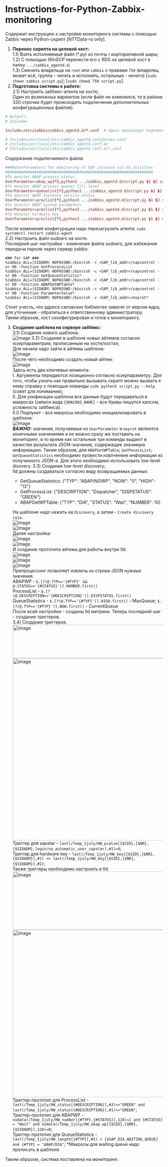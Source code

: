 # Instructions-for-Python-Zabbix-monitoring
Содержит инструкцию к настройке мониторинга системы с помощью Zabbix через Python-скрипт [NTTData-ru only].

1) <strong>Перенос скрипта на целевой хост:</strong><br>
   1.1) Взять исполняемый файл (*.py) из почты / корпоративной шары;<br>
   1.2) С помощью <i>WinSCP</i> перенести его с RDS на целевой хост в папку `.../zabbix_agentd.d`;<br>
   1.3) Сменить владельца на `root` или `zabbix` с правами `750` (владелец может всё, группа - читать и исполнять, остальные - ничего) [`sudo chown zabbix script.py`]; [`sudo chmod 750 script.py`].<br>
2) <strong>Подготовка системы к работе:</strong><br>
   2.1) Настроить заббикс-агента на хосте;<br>
Один из возможных вариантов (если файл не изменялся, то в районе 320 строчки будет происходить подключение дополнительных конфигурационных файлов):
```conf
# Default:
# Include=

Include=/etc/zabbix/zabbix_agentd.d/*.conf  # Здесь происходит подключение

# Include=/usr/local/etc/zabbix_agentd.userparams.conf
# Include=/usr/local/etc/zabbix_agentd.conf.d/
# Include=/usr/local/etc/zabbix_agentd.conf.d/*.conf
```
Содержание подключаемого файла:
```conf
####UserParameters for monitoring of SAP instance via OS utilities
##################################################################
#To monitor ABAP process status
UserParameter=abap_wp[*],python3 .../zabbix_agentd.d/script.py $1 $2 sapcontrol -f ABAPGetWPTable -un $3
#To monitor ABAP process queues fill level
UserParameter=queuelist[*],python3 .../zabbix_agentd.d/script.py $1 $2 sapcontrol -f GetQueueStatistic -un $3
#To monitor ABAP instance service status
UserParameter=proclist[*],python3 .../zabbix_agentd.d/script.py $1 $2 sapcontrol -f GetProcessList -un $3
#To monitor ABAP system parameters
UserParameter=proclist[*],python3 .../zabbix_agentd.d/script.py $1 $2 sapcontrol -f ParameterValue -p $3 -un $4
#To monitor hardware key
UserParameter=proclist[*],python3 .../zabbix_agentd.d/script.py $1 $2 msprot -un $3
```
После изменения конфигурации надо перезагрузить агента: `sudo systemctl restart zabbix-agent`<br>
   2.2) Настроить файл sudoers на хосте.<br>
Последний шаг настройки - изменение файла sudoers, для избежания передачи пароля через сервер zabbix.
```
### For SAP ###
%zabbix ALL=(SIDADM) NOPASSWD:/bin/csh -c <SAP_lib_addr>/sapcontrol -nr 00 -function GetProcessList
%zabbix ALL=(SIDADM) NOPASSWD:/bin/csh -c <SAP_lib_addr>/sapcontrol -nr 00 -function GetQueueStatistic*
%zabbix ALL=(SIDADM) NOPASSWD:/bin/csh -c <SAP_lib_addr>/sapcontrol -nr 00 -function ABAPGetWPTable*
%zabbix ALL=(SIDADM) NOPASSWD:/bin/csh -c <SAP_lib_addr>/sapcontrol -nr 00 -function ParameterValue*
%zabbix ALL=(SIDADM) NOPASSWD:/bin/csh -c <SAP_lib_addr>/msprot*
```
Стоит учесть, что адреса саповских библиотек зависят от версии ядра, для уточнения - обратиться к ответственному администратору.<br>
Таким образом, хост сконфигурирован и готов к мониторингу.

3) <strong>Создание шаблона на сервере заббикс:</strong><br>
   3.1) Создание нового шаблона;<br>
![image](https://github.com/user-attachments/assets/d1e9080a-7441-40ef-a56f-670dc189494c)
   3.2) Создание в шаблоне новых айтемов согласно юзерпараметрам, прописанным на хосте/хостах;<br>
Для начала надо зайти в айтемы шаблона:<br>
![image](https://github.com/user-attachments/assets/ae61fae8-0bd2-492d-83b0-efb431864b7b)<br>
После чего необходимо создать новый айтем:<br>
![image](https://github.com/user-attachments/assets/de469696-fbeb-42ca-a857-72a2910620bb)<br>
Здесь есть два ключевых момента:<br>
I. Аргументы передаются позиционно согласно юзерпараметру. Для того, чтобы узнать как правильно вызывать скрипт можно вызвать к нему справку с помощью команды `sudo python3 script.py --help` (совет для понимания);<br>
II. Для унификации шаблона все данные будут передаваться в макросах (записи вида `{$MACROS_NAME}` - все буквы пишутся капсом, условность заббикса).<br>
II.I) Подпункт - все макросы необходимо инициализировать в шаблоне:<br>
![image](https://github.com/user-attachments/assets/c1075169-6b76-4a80-9eb2-ed72526d75e6)<br>
<strong><i>ВАЖНО:</i></strong> значения, получаемые из `UserParameter` и `msprot` являются конечными значениями и их можно сразу же поставить на мониторинг, в то время как остальные три команды выдают в качестве результата JSON-значение, содержащее значимую информацию. Таким образом, для `ABAPGetWPTable`; `GetPocessList`; `GetQueueStatistics` необходимо провести извлченеие информации из полученного JSON-а. Для этого необходимо использовать low-level disovery.
   3.3) Создание low-level discovery;<br>
   lld должны создаваться согласно виду возвращаемых данных:<br>
   <ul>
   <li>GetQueueStatistics: {"TYP": "ABAP/NOWP", "NOW": "0", "HIGH": "13"}</li>
   <li>GetProcessList: {"DESCRIPTION": "Dispatcher", "DISPSTATUS": "GREEN"}</li>
   <li>ABAPGetWPTable: {"TYP": "DIA", "STATUS": "Wait", "NUMBER": 10}</li>
   </ul>
   
   На шаблоне надо нажать на `Discovery`, а затем - `Create discovery rule`.<br>
   ![image](https://github.com/user-attachments/assets/3792f398-5f04-4886-a476-5ccea2758ff1)<br>
   ![image](https://github.com/user-attachments/assets/45a22ec2-0ab0-4ade-9f26-8ee5b5b24db0)<br>
   Далее настройка:<br>
   ![image](https://github.com/user-attachments/assets/ccbe7144-077f-4752-86da-a7192af68a36)<br>
   ![image](https://github.com/user-attachments/assets/2176ad6b-b7d9-4822-ac56-59f60ffcdefa)<br>
   И создание прототипа айтема для работы внутри lld:<br>
   ![image](https://github.com/user-attachments/assets/e96bfbb8-b727-4b44-853b-70567130d81d)<br>
   ![image](https://github.com/user-attachments/assets/4770a1bc-bf70-4bb6-8b2f-0f8d909a08d2)<br>
   ![image](https://github.com/user-attachments/assets/61f9c3be-b329-434d-bf88-807e790a6d4f)<br>
   Препроцессинг позволяет извлечь из строки JSON нужные значения.<br>
   ABAPWP - `$.[?(@.TYP=='{#TYP}' && @.STATUS=='{#STATUS}')].NUMBER.first()`<br>
   ProcessList - `$.[?(@.DESCRIPTION=='{#DESCRIPTION}')].DISPSTATUS.first()`<br>
   QueueStatistics - `$.[?(@.TYP=='{#TYP}')].HIGH.first()` - MaxQueue; `$.[?(@.TYP=='{#TYP}')].NOW.first()` - CurrentQueue<br>
   После всей настройки - созданы lld метрики. Теперь последний шаг - создание триггеров.<br>
   3.4) Создание триггеров.<br>
   <img width="921" height="107" alt="image" src="https://github.com/user-attachments/assets/70b6d495-df98-4e0b-81f0-a2a006e98d76" /><br>
   <img width="1678" height="581" alt="image" src="https://github.com/user-attachments/assets/c7d0ecbb-7879-4b49-8069-0370127e9fba" /><br>
   Триггер для sapstar - `last(/Temp_1july/HW_pvalue[{$SID},{$NR},{$SIDADM},login/no_automatic_user_sapstar],#1)=0`;<br>
   Триггер для hardware key - `last(/Temp_1july/HW_key[{$SID},{$NR},{$SIDADM}],#1) <> last(/Temp_1july/HW_key[{$SID},{$NR},{$SIDADM}],#2)`;<br>
   Также триггеры необходимо настроить в lld:<br>
   <img width="1027" height="186" alt="image" src="https://github.com/user-attachments/assets/cd1dd8b9-8ab7-4917-91e2-0f982b922ec8" /><br>
   <img width="1605" height="534" alt="image" src="https://github.com/user-attachments/assets/8289b7f5-44b4-4253-8fbc-2ef01f8c819c" /><br>
   Триггер-прототип для ProcessList - `last(/Temp_1july/HW_status[{#DESCRIPTION}],#3)<>"GREEN" and last(/Temp_1july/HW_status[{#DESCRIPTION}],#1)<>"GREEN"`;<br>
   Триггер-прототип для ABAPWP - `nodata(/Temp_1july/HW_number[{#TYP},{#STATUS}],120)=1 and {#STATUS} = "Wait" and nodata(/Temp_1july/HW_abap_wp[{$SID},{$NR},{$SIDADM}],120)=0`;<br>
   Триггер-прототип для QueueStatistics - `last(/Temp_1july/HW_length[{#TYP}],#1) > {$SAP_DIA_WAITING_QUEUE} and {#TYP} = "ABAP/DIA"`; *Макросы для waiting queue надо прописать в шаблоне<br>

Таким образом, система поставлена на мониторинг.






